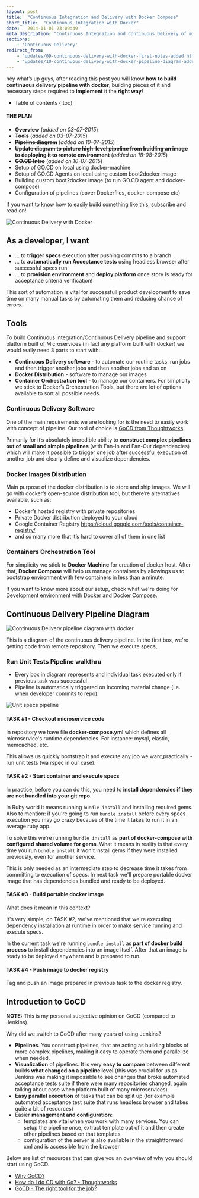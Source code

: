 ```yaml
---
layout: post
title:  "Continuous Integration and Delivery with Docker Compose"
short_title:  "Continuous Integration with Docker"
date:   2014-11-01 23:09:49
meta_description: "Continuous Integration and Continuous Delivery of microservices with Docker and Docker-Compose using GoCD integration software. Guide on how to setup continuous delivery pipeline using docker compose"
sections:
    - 'Continuous Delivery'
redirect_from:
    - "updates/09-continuous-delivery-with-docker-first-notes-added.html"
    - "updates/10-continuous-delivery-with-docker-pipeline-diagram-added-and-gocd-intro.html"
---
```


hey what’s up guys, after reading this post you will know **how to build continuous delivery pipeline with docker**, building pieces of it and necessary steps required to **implement** it the **right way**!

* Table of contents
{:toc}


#### THE PLAN

- <del><b>Overview</b></del> (*added on 03-07-2015*)
- <del><b>Tools</b></del> (*added on 03-07-2015*)
- <del><b>Pipeline diagram</b></del> (*added on 10-07-2015*)
- <del><b>Update diagram to picture high-level pipeline from buidling an image to deploying it to remote environment</b></del> (*added on 18-08-2015*)
- <del><b>GO.CD Intro</b></del> (*added on 10-07-2015*)
- Setup of GO.CD on local using docker-machine
- Setup of GO.CD Agents on local using custom boot2docker image
- Building custom boot2docker image (to run GO.CD agent and docker-compose)
- Configuration of pipelines (cover Dockerfiles, docker-compose etc)

If you want to know how to easily build something like this, subscribe and read on!

![Continuous Delivery with Docker](/images/docker_continuous_delivery/gocd-main-screen-pipelines.png)

## As a developer, I want

- … to **trigger specs** execution after pushing commits to a branch
- … to **automatically run Acceptance tests** using headless browser after successful specs run
- … to **provision environment** and **deploy platform** once story is ready for acceptance criteria verification!

This sort of automation is vital for successfull product development to save time on many manual tasks by automating them and reducing chance of errors.

## Tools

To build Continuous Integration/Continuous Delivery pipeline and support platform built of Microservices (in fact any platform built with docker) we would really need 3 parts to start with:

- **Continuous Delivery software** - to automate our routine tasks: run jobs and then trigger another jobs and then another jobs and so on
- **Docker Distribution** - software to manage our images
- **Container Orchestration tool** -  to manage our containers. For simplicity we stick to Docker’s Orchestration Tools, but there are lot of options available to sort all possible needs.

### Continuous Delivery Software

One of the main requirements we are looking for is the need to easily work with concept of pipeline. Our tool of choice is [GoCD from Thoughtworks](http://www.go.cd/).

Primarily for it’s absolutely incredible ability to **construct complex pipelines out of small and simple pipelines** (with Fan-In and Fan-Out dependencies) which will make it possible to trigger one job after successful execution of another job and clearly define and visualize dependencies.

### Docker Images Distribution

Main purpose of the docker distribution is to store and ship images. We will go with docker’s open-source distribution tool, but there’re alternatives available, such as:

- Docker’s hosted registry with private repositories
- Private Docker distribution deployed to your cloud
- Google Container Registry https://cloud.google.com/tools/container-registry/
- and so many more that it’s hard to cover all of them in one list

### Containers Orchestration Tool

For simplicity we stick to **Docker Machine** for creation of docker host. After that, **Docker Compose** will help us manage containers by allowings us to bootstrap environment with few containers in less than a minute.

If you want to know more about our setup, check what we're doing for [Development environment with Docker and Docker Compose](/docker-compose/).

## Continuous Delivery Pipeline Diagram

![Continuous Delivery pipeline diagram with docker](/images/cd/cd_pipeline_overview.png)

This is a diagram of the continuous delivery pipeline. In the first box, we're getting code from remote repository. Then we execute specs,

### Run Unit Tests Pipeline walkthru


- Every box in diagram represents and individual task executed only if previous task was successful
- Pipeline is automatically triggered on incoming material change (i.e. when developer commits to repo).

![Unit specs pipeline](/images/cd/build_deployable_image_pipeline-horizontal.png)

#### TASK #1 - Checkout microservice code

In repository we have file **docker-compose.yml** which defines all microservice's runtime dependencies. For instance: mysql, elastic, memcached, etc.

This allows us quickly bootstrap it and execute any job we want,practically - run unit tests (via rspec in our case).

#### TASK #2 - Start container and execute specs

In practice, before you can do this, you need to **install dependencies if they are not bundled into your git repo**.

In Ruby world it means running `bundle install` and installing required gems. Also to mention: if you're going to run `bundle install` before every specs execution you may go crazy because of the time it takes to run it in an average ruby app.

To solve this we're running `bundle install` as **part of docker-compose with configured shared volume for gems**. What it means in reality is that every time you run `bundle install` it won't install gems if they were installed previously, even for another service.

This is only needed as an intermediate step to decrease time it takes from committing to execution of specs. In next task we'll prepare portable docker image that has dependencies bundled and ready to be deployed.

#### TASK #3 - Build portable docker image

What does it mean in this context?

It's very simple, on TASK #2, we've mentioned that we're executing dependency installation at runtime in order to make service running and execute specs.

In the current task we're running `bundle install` as **part of docker build process** to install dependencies into an image itself. After that an image is ready to be deployed anywhere and is prepared to run.

#### TASK #4 - Push image to docker registry

Tag and push an image prepared in previous task to the docker registry.

## Introduction to GoCD

**NOTE:** This is my personal subjective opinion on GoCD (compared to Jenkins).

Why did we switch to GoCD after many years of using Jenkins?

- **Pipelines**. You construct pipelines, that are acting as building blocks of more complex pipelines, making it easy to operate them and parallelize when needed.
- **Visualization** of pipelines. It is very **easy to compare** between different builds **what changed on a pipeline level** (this was crucial for us as Jenkins was making it impossible to see changes that broke automated acceptance tests suite if there were many repositories changed, again talking about case when platform built of many microservices)
- **Easy parallel execution** of tasks that can be split up (for example automated acceptance test suite that runs headless browser and takes quite a bit of resources)
- Easier **management and configuration**:
    - templates are vital when you work with many services. You can setup the pipeline once, extract template out of it and then create other pipelines based on that templates
    - configuration of the server is also available in the straightforward xml and is accessible from the browser

Below are list of resources that can give you an overview of why you should start using GoCD.

- [Why GoCD?](http://www.go.cd/learn-more/why-go.html)
- [How do I do CD with Go? - Thoughtworks](http://www.thoughtworks.com/insights/blog/how-do-i-do-cd-go-part-1-domain-model-concepts-abstractions)
- [GoCD - The right tool for the job?](http://thoughtworks.github.io/p2/issue11/go-cd-the-right-tool-for-he-job/)
